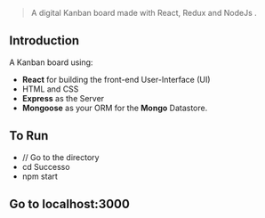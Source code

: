 
> A digital Kanban board made with React, Redux and NodeJs .

## Introduction
A Kanban board using:
- **React** for building the front-end User-Interface (UI)
- HTML and CSS 
- **Express** as the Server
- **Mongoose** as your ORM for the **Mongo** Datastore.

## To Run 
- // Go to the directory 
- cd Successo
- npm start


## Go to localhost:3000 

